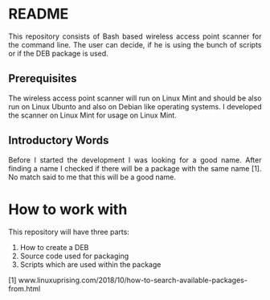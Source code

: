# README

<p align="justify">This repository consists of Bash based wireless access point scanner for the command line. The user can decide, if he is using the bunch of scripts or if the DEB package is used.</p>

## Prerequisites

<p align="justify">The wireless access point scanner will run on Linux Mint and should be also run on Linux Ubunto and also on Debian like operating systems. I developed 
 the scanner on Linux Mint for usage on Linux Mint.</p>

## Introductory Words

<p align="justify">Before I started the development I was looking for a good name. After finding a name I checked if there will be a package with the same name [1]. No match said to me that this will be a good name.</p>

# How to work with

This repository will have three parts:

1. How to create a DEB
2. Source code used for packaging
3. Scripts which are used within the package

[1]    www&#8203;.linuxuprising.com/2018/10/how-to-search-available-packages-from.html
